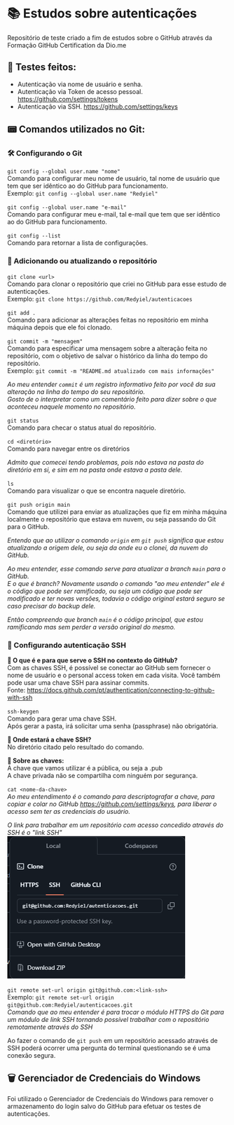 # 📚 Estudos sobre autenticações  
Repositório de teste criado a fim de estudos sobre o GitHub através da Formação GitHub Certification da Dio.me  

## 📝 Testes  feitos:  
- Autenticação via nome de usuário e senha.  
- Autenticação via Token de acesso pessoal. https://github.com/settings/tokens  
- Autenticação via SSH. https://github.com/settings/keys  

## 📟 Comandos utilizados no Git:  

### 🛠️ Configurando o Git  

`git config --global user.name "nome"`  
Comando para configurar meu nome de usuário, tal nome de usuário que tem que ser idêntico ao do GitHub para funcionamento.  
Exemplo: `git config --global user.name "Redyiel"`  

`git config --global user.name "e-mail"`  
Comando para configurar meu e-mail, tal e-mail que tem que ser idêntico ao do GitHub para funcionamento.  

`git config --list`  
Comando para retornar a lista de configurações.  

### 🔄 Adicionando ou atualizando o repositório  

`git clone <url>`  
Comando para clonar o repositório que criei no GitHub para esse estudo de autenticações.  
Exemplo: `git clone https://github.com/Redyiel/autenticacoes`  

`git add .`  
Comando para adicionar as alterações feitas no repositório em minha máquina depois que ele foi clonado.  

`git commit -m "mensagem"`  
Comando para especificar uma mensagem sobre a alteração feita no repositório, com o objetivo de salvar o histórico da linha do tempo do repositório.  
Exemplo: `git commit -m "README.md atualizado com mais informações"`  

*Ao meu entender `commit` é um registro informativo feito por você da sua alteração na linha do tempo do seu repositório.*  
*Gosto de o interpretar como um comentário feito para dizer sobre o que aconteceu naquele momento no repositório.*  

`git status`  
Comando para checar o status atual do repositório.  

`cd <diretório>`  
Comando para navegar entre os diretórios  

*Admito que comecei tendo problemas, pois não estava na pasta do diretório em si, e sim em na pasta onde estava a pasta dele.*  

`ls`  
Comando para visualizar o que se encontra naquele diretório.  

`git push origin main`  
Comando que utilizei para enviar as atualizações que fiz em minha máquina localmente o repositório que estava em nuvem, ou seja passando do Git para o GitHub.  

*Entendo que ao utilizar o comando `origin` em `git push` significa que estou atualizando a origem dele, ou seja da onde eu o clonei, da nuvem do GitHub.*  

*Ao meu entender, esse comando serve para atualizar a branch `main` para o GitHub.*  
*E o que é branch? Novamente usando o comando "ao meu entender" ele é o código que pode ser ramificado, ou seja um código que pode ser modificado e ter novas versões, todavia o código original estará seguro se caso precisar do backup dele.*  

*Então compreendo que branch `main` é o código principal, que estou ramificando mas sem perder a versão original do mesmo.*  

### 🔐 Configurando autenticação SSH  

**🤔 O que é e para que serve o SSH no contexto do GitHub?**  
Com as chaves SSH, é possível se conectar ao GitHub sem fornecer o nome de usuário e o personal access token em cada visita. Você também pode usar uma chave SSH para assinar commits.  
Fonte: https://docs.github.com/pt/authentication/connecting-to-github-with-ssh  

`ssh-keygen`  
Comando para gerar uma chave SSH.  
Após gerar a pasta, irá solicitar uma senha (passphrase) não obrigatória.  

**📁 Onde estará a chave SSH?**  
No diretório citado pelo resultado do comando.  

**🔑 Sobre as chaves:**  
A chave que vamos utilizar é a pública, ou seja a .pub  
A chave privada não se compartilha com ninguém por segurança.  

`cat <nome-da-chave>`  
*Ao meu entendimento é o comando para descriptografar a chave, para copiar e colar no GitHub https://github.com/settings/keys, para liberar o acesso sem ter as credenciais do usuário.*  

*O link para trabalhar em um repositório com acesso concedido através do SSH é o "link SSH"*  
![Link SSH](https://github.com/Redyiel/autenticacoes/blob/main/Link%20SSH.png)  

`git remote set-url origin git@github.com:<link-ssh>`  
Exemplo: `git remote set-url origin git@github.com:Redyiel/autenticacoes.git`  
*Comando que ao meu entender é para trocar o módulo HTTPS do Git para um módulo de link SSH tornando possível trabalhar com o repositório remotamente através do SSH*  

Ao fazer o comando de `git push` em um repositório acessado através de SSH poderá ocorrer uma pergunta do terminal questionando se é uma conexão segura.  

## 🗑️ Gerenciador de Credenciais do Windows  

Foi utilizado o Gerenciador de Credenciais do Windows para remover o armazenamento do login salvo do GitHub para efetuar os testes de autenticações.  